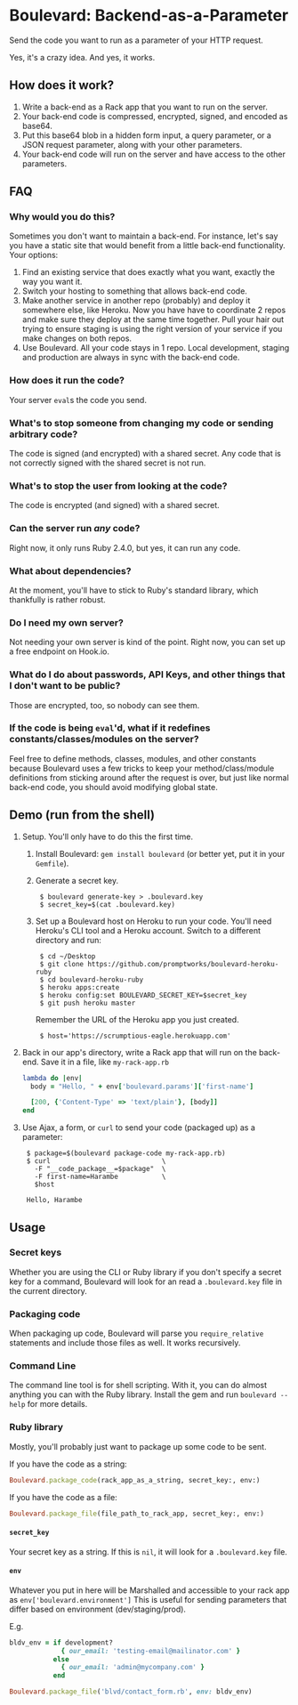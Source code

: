 # Boulevard: Backend-as-a-Parameter

Send the code you want to run as a parameter of your HTTP request.

Yes, it's a crazy idea.
And yes, it works.

## How does it work?

1. Write a back-end as a Rack app that you want to run on the server.
1. Your back-end code is compressed, encrypted, signed, and encoded as base64.
2. Put this base64 blob in a hidden form input, a query parameter, or a JSON request parameter, along with your other parameters.
3. Your back-end code will run on the server and have access to the other parameters.

## FAQ

### Why would you do this?
Sometimes you don't want to maintain a back-end.
For instance, let's say you have a static site that would benefit from a little back-end functionality.
Your options:

1. Find an existing service that does exactly what you want, exactly the way you want it.
2. Switch your hosting to something that allows back-end code.
3. Make another service in another repo (probably) and deploy it somewhere else, like Heroku.
  Now you have have to coordinate 2 repos and make sure they deploy at the same time together.
  Pull your hair out trying to ensure staging is using the right version of your service if you make changes on both repos.
4. Use Boulevard.
  All your code stays in 1 repo.
  Local development, staging and production are always in sync with the back-end code.

### How does it run the code?
Your server `eval`s the code you send.

### What's to stop someone from changing my code or sending arbitrary code?
The code is signed (and encrypted) with a shared secret.
Any code that is not correctly signed with the shared secret is not run.

### What's to stop the user from looking at the code?
The code is encrypted (and signed) with a shared secret.

### Can the server run *any* code?
Right now, it only runs Ruby 2.4.0, but yes, it can run any code.

### What about dependencies?
At the moment, you'll have to stick to Ruby's standard library, which thankfully is rather robust.

### Do I need my own server?
Not needing your own server is kind of the point.
Right now, you can set up a free endpoint on Hook.io.

### What do I do about passwords, API Keys, and other things that I don't want to be public?
Those are encrypted, too, so nobody can see them.

### If the code is being `eval`'d, what if it redefines constants/classes/modules on the server?

Feel free to define methods, classes, modules, and other constants because Boulevard uses a few tricks to keep your method/class/module definitions from sticking around after the request is over, but just like normal back-end code, you should avoid modifying global state.

## Demo (run from the shell)

1. Setup. You'll only have to do this the first time.
    1. Install Boulevard: `gem install boulevard` (or better yet, put it in your `Gemfile`).
    2. Generate a secret key.

            $ boulevard generate-key > .boulevard.key
            $ secret_key=$(cat .boulevard.key)

    3. Set up a Boulevard host on Heroku to run your code.
      You'll need Heroku's CLI tool and a Heroku account.
      Switch to a different directory and run:

            $ cd ~/Desktop
            $ git clone https://github.com/promptworks/boulevard-heroku-ruby
            $ cd boulevard-heroku-ruby
            $ heroku apps:create
            $ heroku config:set BOULEVARD_SECRET_KEY=$secret_key
            $ git push heroku master

        Remember the URL of the Heroku app you just created.

            $ host='https://scrumptious-eagle.herokuapp.com'

2. Back in our app's directory, write a Rack app that will run on the back-end.
  Save it in a file, like `my-rack-app.rb`

    ```ruby
    lambda do |env|
      body = "Hello, " + env['boulevard.params']['first-name']

      [200, {'Content-Type' => 'text/plain'}, [body]]
    end
    ```

3. Use Ajax, a form, or `curl` to send your code (packaged up) as a parameter:

        $ package=$(boulevard package-code my-rack-app.rb)
        $ curl                            \
          -F "__code_package__=$package"  \
          -F first-name=Harambe           \
          $host

        Hello, Harambe

## Usage

### Secret keys

Whether you are using the CLI or Ruby library if you don't specify a secret key for a command, Boulevard will look for an read a `.boulevard.key` file in the current directory.

### Packaging code

When packaging up code, Boulevard will parse you `require_relative` statements and include those files as well.
It works recursively.

### Command Line

The command line tool is for shell scripting.
With it, you can do almost anything you can with the Ruby library.
Install the gem and run `boulevard --help` for more details.

### Ruby library

Mostly, you'll probably just want to package up some code to be sent.

If you have the code as a string:

```ruby
Boulevard.package_code(rack_app_as_a_string, secret_key:, env:)
```

If you have the code as a file:

```ruby
Boulevard.package_file(file_path_to_rack_app, secret_key:, env:)
```

#### `secret_key`
Your secret key as a string.
If this is `nil`, it will look for a `.boulevard.key` file.

#### `env`
Whatever you put in here will be Marshalled and accessible to your rack app as `env['boulevard.environment']`
This is useful for sending parameters that differ based on environment (dev/staging/prod).

E.g.

```ruby
bldv_env = if development?
             { our_email: 'testing-email@mailinator.com' }
           else
             { our_email: 'admin@mycompany.com' }
           end

Boulevard.package_file('blvd/contact_form.rb', env: bldv_env)
```
